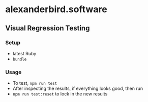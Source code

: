 # alexanderbird.software

## Visual Regression Testing
### Setup
 - latest Ruby
 - `bundle`

### Usage
 - To test, `npm run test`
 - After inspecting the results, if everything looks good, then run
  - `npm run test:reset` to lock in the new results
